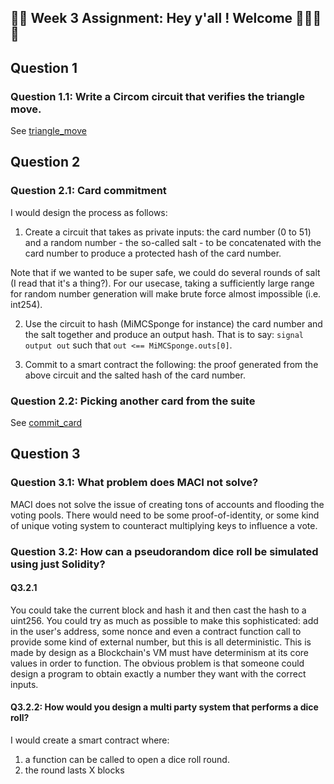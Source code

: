 ## 🚀🚀 Week 3 Assignment: Hey y'all ! Welcome 👋👋🚀🚀

## Question 1

### Question 1.1: Write a Circom circuit that verifies the triangle move.

See [triangle_move](./triangle_move/)

## Question 2

### Question 2.1: Card commitment 

I would design the process as follows:

1. Create a circuit that takes as private inputs: the card number (0 to 51) and a random number - the so-called salt - to be concatenated with the card number to produce a protected hash of the card number. 

Note that if we wanted to be super safe, we could do several rounds of salt (I read that it's a thing?). For our usecase, taking a sufficiently large range for random number generation will make brute force almost impossible (i.e. int254).

2. Use the circuit to hash (MiMCSponge for instance) the card number and the salt together and produce an output hash. That is to say:
`signal output out` such that `out <== MiMCSponge.outs[0]`.

3. Commit to a smart contract the following: the proof generated from the above circuit and the salted hash of the card number.

### Question 2.2: Picking another card from the suite

See [commit_card](./card_commit)

## Question 3

### Question 3.1: What problem does MACI not solve?

MACI does not solve the issue of creating tons of accounts and flooding the voting pools. There would need to be some proof-of-identity, or some kind of unique voting system to counteract multiplying keys to influence a vote.

### Question 3.2: How can a pseudorandom dice roll be simulated using just Solidity?

#### Q3.2.1

You could take the current block and hash it and then cast the hash to a uint256. You could try as much as possible to make this sophisticated: add in the user's address, some nonce and even a contract function call to provide some kind of external number, but this is all deterministic. This is made by design as a Blockchain's VM must have determinism at its core values in order to function. The obvious problem is that someone could design a program to obtain exactly a number they want with the correct inputs.

#### Q3.2.2: How would you design a multi party system that performs a dice roll?

I would create a smart contract where:
1. a function can be called to open a dice roll round. 
2. the round lasts X blocks
